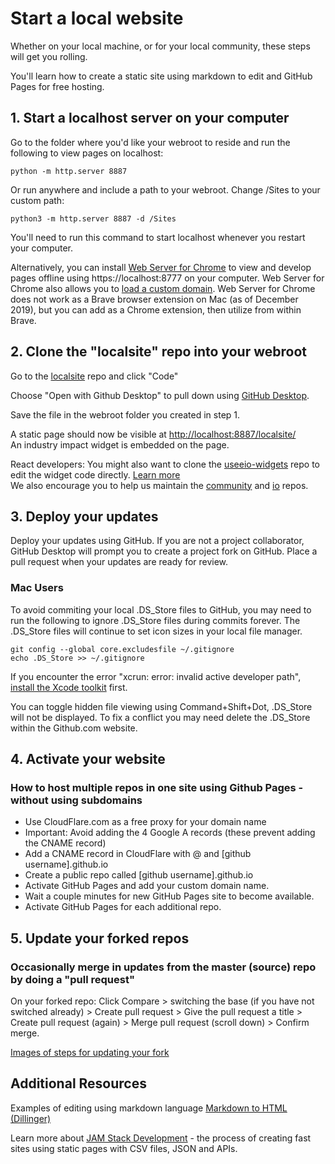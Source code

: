 # Start a local website   

Whether on your local machine, or for your local community, these steps will get you rolling.  

You'll learn how to create a static site using markdown to edit and GitHub Pages for free hosting.  

## 1. Start a localhost server on your computer

Go to the folder where you'd like your webroot to reside and run the following to view pages on localhost:

	python -m http.server 8887

 Or run anywhere and include a path to your webroot. Change /Sites to your custom path:

 	python3 -m http.server 8887 -d /Sites

You'll need to run this command to start localhost whenever you restart your computer.

 Alternatively, you can install [Web Server for Chrome](https://chrome.google.com/webstore/detail/web-server-for-chrome/ofhbbkphhbklhfoeikjpcbhemlocgigb?hl=en) to view and develop pages offline using https://localhost:8777 on your computer. Web Server for Chrome also allows you to [load a custom domain](https://medium.com/@jmatix/using-chrome-as-a-local-web-server-af04baffd581). Web Server for Chrome does not work as a Brave browser extension on Mac (as of December 2019), but you can add as a Chrome extension, then utilize from within Brave.

## 2. Clone the "localsite" repo into your webroot 

Go to the <a href='https://github.com/localsite/localsite/'>localsite</a> repo and click "Code"

Choose "Open with Github Desktop" to pull down using <a href="https://desktop.github.com/">GitHub Desktop</a>.  

Save the file in the webroot folder you created in step 1.  

A static page should now be visible at [http://localhost:8887/localsite/](http://localhost:8887/localsite/)  
An industry impact widget is embedded on the page.  


React developers: You might also want to clone the 
<a href='https://github.com/modelearth/useeio-widgets'>useeio-widgets</a> repo to edit the widget code directly. 
[Learn more](../../../io/charts/)  
We also encourage you to help us maintain the <a href='https://github.com/modelearth/community/'>community</a> and <a href='https://github.com/modelearth/io/'>io</a> repos.

## 3. Deploy your updates

Deploy your updates using GitHub. If you are not a project collaborator, GitHub Desktop will prompt you to create a project fork on GitHub. Place a pull request when your updates are ready for review.  

<!--
- <a href='https://github.com/modelearth/io'>io</a> - overview
- <a href='https://github.com/georgiadata/smartdata'>smartdata</a> - data

A 404 error will occur for the private smartdata folder if you are not a collaborator. 
-->

<!--
## 4. Update markdown pages

Add notes and links in the README.md files which are pulled into index.html pages.  

- [Bioeconomy Planner - BEA](../../bea)  
- [Industry Impact](../../industries)  
- [Localization - Places](../../places)  
-->

<!--
## 5. Update dataset layouts

Use a Google Sheet or CSV file to [prototype a list or chart](../dataset) and update [EEIO Widgets](https://modelearth.github.io/io/charts/) that load from JSON files generated by the USEEIO API.  
-->

<!--
1. [Set up crowdsourced editing](../../../crowdsource/editor) of data for lists and maps.

1. Copy the "starter" folder inside community and give it the name of your community or module.
-->


### Mac Users
To avoid commiting your local .DS\_Store files to GitHub, you may need to run the following to ignore .DS\_Store files during commits forever. The .DS\_Store files will continue to set icon sizes in your local file manager.   
 
<!-- Avoid .DS_Store file creation over network connections (article from 2011, confirm this still occurs)
	https://support.apple.com/en-us/HT1629 -->
	git config --global core.excludesfile ~/.gitignore  
	echo .DS_Store >> ~/.gitignore

If you encounter the error "xcrun: error: invalid active developer path", [install the Xcode toolkit](https://ma.ttias.be/mac-os-xcrun-error-invalid-active-developer-path-missing-xcrun/) first.  

You can toggle hidden file viewing using Command+Shift+Dot, .DS_Store will not be displayed. 
To fix a conflict you may need delete the .DS_Store within the Github.com website.  


## 4. Activate your website

### How to host multiple repos in one site using Github Pages - without using subdomains

- Use CloudFlare.com as a free proxy for your domain name
- Important: Avoid adding the 4 Google A records (these prevent adding the CNAME record)
- Add a CNAME record in CloudFlare with @ and [github username].github.io
- Create a public repo called [github username].github.io
- Activate GitHub Pages and add your custom domain name.
- Wait a couple minutes for new GitHub Pages site to become available.
- Activate GitHub Pages for each additional repo.
<!-- note, when setting up the prior neighborhood folder was renamed to [github username].github.io -->


## 5. Update your forked repos

### Occasionally merge in updates from the master (source) repo by doing a "pull request"

On your forked repo: Click Compare > switching the base (if you have not switched already) > Create pull request > Give the pull request a title > Create pull request (again) > Merge pull request (scroll down) > Confirm merge.  

[Images of steps for updating your fork](https://stackoverflow.com/questions/20984802/how-can-i-keep-my-fork-in-sync-without-adding-a-separate-remote/21131381#21131381)


## Additional Resources

Examples of editing using markdown language [Markdown to HTML (Dillinger)](https://dillinger.io/)  

Learn more about [JAM Stack Development](https://jamstack.org) - the process of creating fast sites using static pages with CSV files, JSON and APIs. 

<!--
Advanced: Pre-process with [Gatsby](https://www.gatsbyjs.org/) which delivers static content enfused with React. 
-->



<br>
 